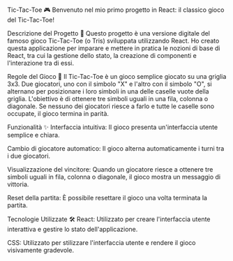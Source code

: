 Tic-Tac-Toe 🎮
Benvenuto nel mio primo progetto in React: il classico gioco del Tic-Tac-Toe!

Descrizione del Progetto 📜
Questo progetto è una versione digitale del famoso gioco Tic-Tac-Toe (o Tris) sviluppata utilizzando React. Ho creato questa applicazione per imparare e mettere in pratica le nozioni di base di React, tra cui la gestione dello stato, la creazione di componenti e l'interazione tra di essi.

Regole del Gioco 📏
Il Tic-Tac-Toe è un gioco semplice giocato su una griglia 3x3. Due giocatori, uno con il simbolo "X" e l'altro con il simbolo "O", si alternano per posizionare i loro simboli in una delle caselle vuote della griglia. L'obiettivo è di ottenere tre simboli uguali in una fila, colonna o diagonale. Se nessuno dei giocatori riesce a farlo e tutte le caselle sono occupate, il gioco termina in parità.

Funzionalità ✨
Interfaccia intuitiva: Il gioco presenta un'interfaccia utente semplice e chiara.

Cambio di giocatore automatico: Il gioco alterna automaticamente i turni tra i due giocatori.

Visualizzazione del vincitore: Quando un giocatore riesce a ottenere tre simboli uguali in fila, colonna o diagonale, il gioco mostra un messaggio di vittoria.

Reset della partita: È possibile resettare il gioco una volta terminata la partita.

Tecnologie Utilizzate 🛠️
React: Utilizzato per creare l'interfaccia utente interattiva e gestire lo stato dell'applicazione.

CSS: Utilizzato per stilizzare l'interfaccia utente e rendere il gioco visivamente gradevole.
